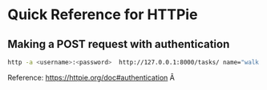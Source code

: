 # Quick Reference for HTTPie

## Making a POST request with authentication

```bash
http -a <username>:<password>  http://127.0.0.1:8000/tasks/ name="walk dog" created_by=1
```

Reference: https://httpie.org/doc#authentication
Â
